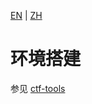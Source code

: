 [EN](./environment.md) | [ZH](./environment-zh.md)
# 环境搭建

参见 [ctf-tools](https://ctf-wiki.github.io/ctf-tools/binary_core_tools/virtualization/qemu/qemu-introduction/)
